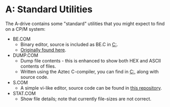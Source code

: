 # A: Standard Utilities

The A-drive contains some "standard" utilities that you might expect to find on a CP/M system:

* BE.COM
  * Binary editor, source is included as BE.C in [C:](../C/).
  * [Originally found here](https://github.com/lindehaven/CP-M).
* DUMP.COM
  * Dump file contents - this is enhanced to show both HEX and ASCII contents of files.
  * Written using the Aztec C-compiler, you can find in [C:](../C/), along with source code.
* S.COM
  * A simple vi-like editor, source code can be found in [this repository](https://github.com/udo-munk/s/).
* STAT.COM
  * Show file details; note that currently file-sizes are not correct.
